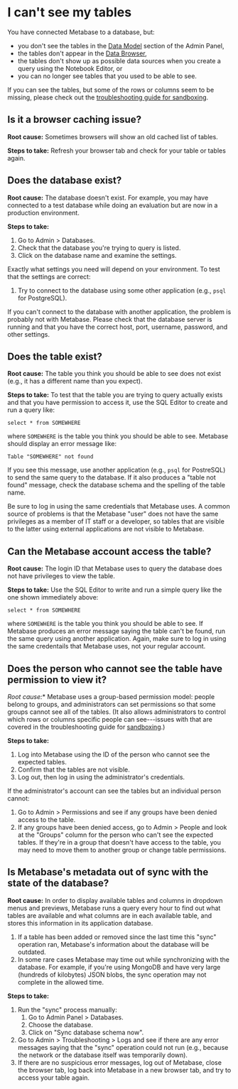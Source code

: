 # I can't see my tables

You have connected Metabase to a database, but:

- you don't see the tables in the [Data Model][data-model] section of the Admin Panel,
- the tables don't appear in the [Data Browser][data-browser],
- the tables don't show up as possible data sources when you create a query using the Notebook Editor, or
- you can no longer see tables that you used to be able to see.

If you can see the tables, but some of the rows or columns seem to be missing, please check out the [troubleshooting guide for sandboxing][sandboxing].

## Is it a browser caching issue?

**Root cause:** Sometimes browsers will show an old cached list of tables.

**Steps to take:** Refresh your browser tab and check for your table or tables again.

## Does the database exist?

**Root cause:** The database doesn't exist. For example, you may have connected to a test database while doing an evaluation but are now in a production environment.

**Steps to take:**

1. Go to Admin > Databases.
2. Check that the database you're trying to query is listed.
3. Click on the database name and examine the settings.

Exactly what settings you need will depend on your environment. To test that the settings are correct:

1. Try to connect to the database using some other application (e.g., `psql` for PostgreSQL).

If you can't connect to the database with another application, the problem is probably not with Metabase. Please check that the database server is running and that you have the correct host, port, username, password, and other settings.

## Does the table exist?

**Root cause:** The table you think you should be able to see does not exist (e.g., it has a different name than you expect).

**Steps to take:** To test that the table you are trying to query actually exists and that you have permission to access it, use the SQL Editor to create and run a query like:

```
select * from SOMEWHERE
```

where `SOMEWHERE` is the table you think you should be able to see. Metabase should display an error message like:

```
Table "SOMEWHERE" not found
```

If you see this message, use another application (e.g., `psql` for PostreSQL) to send the same query to the database. If it also produces a "table not found" message, check the database schema and the spelling of the table name.

Be sure to log in using the same credentials that Metabase uses. A common source of problems is that the Metabase "user" does not have the same privileges as a member of IT staff or a developer, so tables that are visible to the latter using external applications are not visible to Metabase.

## Can the Metabase account access the table?

**Root cause:** The login ID that Metabase uses to query the database does not have privileges to view the table.

**Steps to take:** Use the SQL Editor to write and run a simple query like the one shown immediately above:

```
select * from SOMEWHERE
```

where `SOMEWHERE` is the table you think you should be able to see. If Metabase produces an error message saying the table can't be found, run the same query using another application. Again, make sure to log in using the same credentails that Metabase uses, not your regular account.

## Does the person who cannot see the table have permission to view it?

*Root cause:** Metabase uses a group-based permission model: people belong to groups, and administrators can set permissions so that some groups cannot see all of the tables. (It also allows administrators to control which rows or columns specific people can see---issues with that are covered in the troubleshooting guide for [sandboxing][sandboxing].)

**Steps to take:**

1. Log into Metabase using the ID of the person who cannot see the expected tables.
2. Confirm that the tables are not visible.
3. Log out, then log in using the administrator's credentials.

If the administrator's account can see the tables but an individual person cannot:

1. Go to Admin > Permissions and see if any groups have been denied access to the table.
2. If any groups have been denied access, go to Admin > People and look at the "Groups" column for the person who can't see the expected tables. If they're in a group that doesn't have access to the table, you may need to move them to another group or change table permissions.

## Is Metabase's metadata out of sync with the state of the database?

**Root cause:** In order to display available tables and columns in dropdown menus and previews, Metabase runs a query every hour to find out what tables are available and what columns are in each available table, and stores this information in its application database.

1. If a table has been added or removed since the last time this "sync" operation ran, Metabase's information about the database will be outdated.
2. In some rare cases Metabase may time out while synchronizing with the database. For example, if you're using MongoDB and have very large (hundreds of kilobytes) JSON blobs, the sync operation may not complete in the allowed time.

**Steps to take:**

1. Run the "sync" process manually:
   1. Go to Admin Panel > Databases.
   2. Choose the database.
   3. Click on "Sync database schema now".
2. Go to Admin > Troubleshooting > Logs and see if there are any error messages saying that the "sync" operation could not run (e.g., because the network or the database itself was temporarily down).
3. If there are no suspicious error messages, log out of Metabase, close the browser tab, log back into Metabase in a new browser tab, and try to access your table again.

[data-browser]: /learn/getting-started/data-browser.html
[data-model]: ../administration-guide/03-metadata-editing.html
[sandboxing]: ./sandboxing.html
